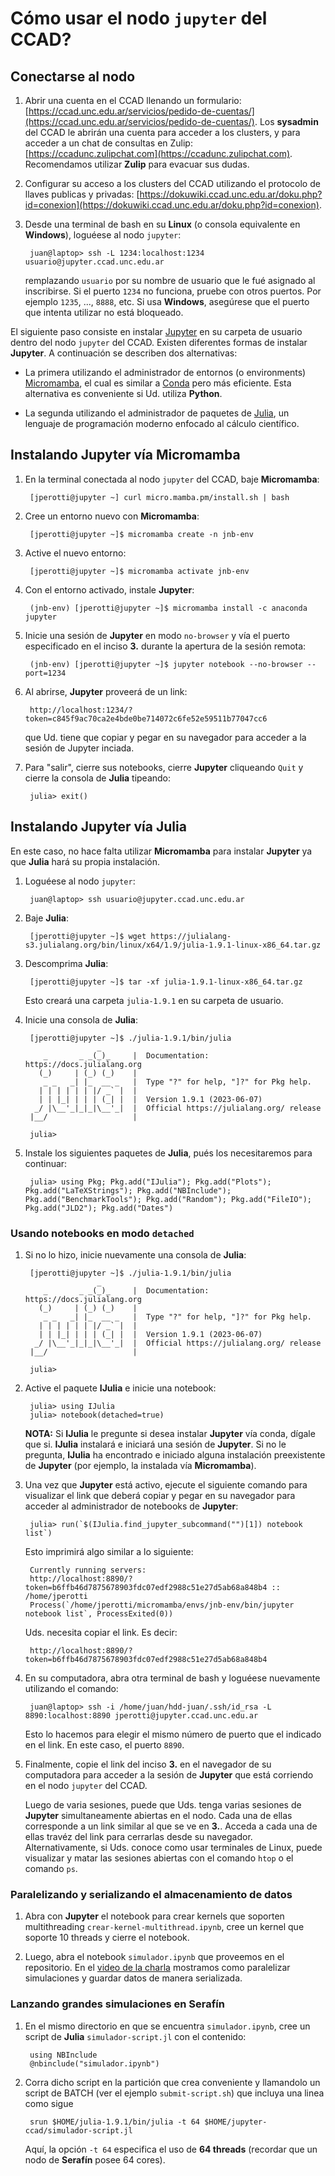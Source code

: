 # Cómo usar el nodo `jupyter` del CCAD?

## Conectarse al nodo

1. Abrir una cuenta en el CCAD llenando un formulario: [https://ccad.unc.edu.ar/servicios/pedido-de-cuentas/](https://ccad.unc.edu.ar/servicios/pedido-de-cuentas/). Los **sysadmin** del CCAD le abrirán una cuenta para acceder a los clusters, y para acceder a un chat de consultas en Zulip: [https://ccadunc.zulipchat.com](https://ccadunc.zulipchat.com). Recomendamos utilizar **Zulip** para evacuar sus dudas.

2. Configurar su acceso a los clusters del CCAD utilizando el protocolo de llaves publicas y privadas: [https://dokuwiki.ccad.unc.edu.ar/doku.php?id=conexion](https://dokuwiki.ccad.unc.edu.ar/doku.php?id=conexion).

3. Desde una terminal de bash en su **Linux** (o consola equivalente en **Windows**), loguéese al nodo `jupyter`:

        juan@laptop> ssh -L 1234:localhost:1234 usuario@jupyter.ccad.unc.edu.ar
        
    remplazando `usuario` por su nombre de usuario que le fué asignado al inscribirse. Si el puerto `1234` no funciona, pruebe con otros puertos. Por ejemplo `1235`, ..., `8888`, etc. Si usa **Windows**, asegúrese que el puerto que intenta utilizar no está bloqueado.

El siguiente paso consiste en instalar [Jupyter](https://jupyter.org/) en su carpeta de usuario dentro del nodo `jupyter` del CCAD. Existen diferentes formas de instalar **Jupyter**. A continuación se describen dos alternativas:

* La primera utilizando el administrador de entornos (o environments) [Micromamba](https://mamba.readthedocs.io/en/latest/index.html), el cual es similar a [Conda](https://docs.conda.io/en/latest/) pero más eficiente. Esta alternativa es conveniente si Ud. utiliza **Python**.

* La segunda utilizando el administrador de paquetes de [Julia](https://julialang.org/), un lenguaje de programación moderno enfocado al cálculo científico.
  
## Instalando Jupyter vía Micromamba
  
1. En la terminal conectada al nodo `jupyter` del CCAD, baje **Micromamba**:

        [jperotti@jupyter ~] curl micro.mamba.pm/install.sh | bash

2. Cree un entorno nuevo con **Micromamba**:

        [jperotti@jupyter ~]$ micromamba create -n jnb-env
        
3. Active el nuevo entorno:

        [jperotti@jupyter ~]$ micromamba activate jnb-env

4. Con el entorno activado, instale **Jupyter**:

        (jnb-env) [jperotti@jupyter ~]$ micromamba install -c anaconda jupyter      

5. Inicie una sesión de **Jupyter** en modo `no-browser` y vía el puerto especificado en el inciso **3.** durante la apertura de la sesión remota:

        (jnb-env) [jperotti@jupyter ~]$ jupyter notebook --no-browser --port=1234

6. Al abrirse, **Jupyter** proveerá de un link:

        http://localhost:1234/?token=c845f9ac70ca2e4bde0be714072c6fe52e59511b77047cc6
                           
    que Ud. tiene que copiar y pegar en su navegador para acceder a la sesión de Jupyter inciada.
    
6. Para "salir", cierre sus notebooks, cierre **Jupyter** cliqueando `Quit` y cierre la consola de **Julia** tipeando:

        julia> exit()   

## Instalando Jupyter vía Julia

En este caso, no hace falta utilizar **Micromamba** para instalar **Jupyter** ya que **Julia** hará su propia instalación.

1. Loguéese al nodo `jupyter`:

        juan@laptop> ssh usuario@jupyter.ccad.unc.edu.ar

2. Baje **Julia**:

        [jperotti@jupyter ~]$ wget https://julialang-s3.julialang.org/bin/linux/x64/1.9/julia-1.9.1-linux-x86_64.tar.gz

3. Descomprima **Julia**:

        [jperotti@jupyter ~]$ tar -xf julia-1.9.1-linux-x86_64.tar.gz
        
    Esto creará una carpeta `julia-1.9.1` en su carpeta de usuario.

4. Inicie una consola de **Julia**:

        [jperotti@jupyter ~]$ ./julia-1.9.1/bin/julia
                       _
           _       _ _(_)_     |  Documentation: https://docs.julialang.org
          (_)     | (_) (_)    |
           _ _   _| |_  __ _   |  Type "?" for help, "]?" for Pkg help.
          | | | | | | |/ _` |  |
          | | |_| | | | (_| |  |  Version 1.9.1 (2023-06-07)
         _/ |\__'_|_|_|\__'_|  |  Official https://julialang.org/ release
        |__/                   |

        julia>
        
5. Instale los siguientes paquetes de **Julia**, pués los necesitaremos para continuar:

        julia> using Pkg; Pkg.add("IJulia"); Pkg.add("Plots"); Pkg.add("LaTeXStrings"); Pkg.add("NBInclude"); Pkg.add("BenchmarkTools"); Pkg.add("Random"); Pkg.add("FileIO"); Pkg.add("JLD2"); Pkg.add("Dates")


### Usando notebooks en modo `detached`

1. Si no lo hizo, inicie nuevamente una consola de **Julia**:

        [jperotti@jupyter ~]$ ./julia-1.9.1/bin/julia
                       _
           _       _ _(_)_     |  Documentation: https://docs.julialang.org
          (_)     | (_) (_)    |
           _ _   _| |_  __ _   |  Type "?" for help, "]?" for Pkg help.
          | | | | | | |/ _` |  |
          | | |_| | | | (_| |  |  Version 1.9.1 (2023-06-07)
         _/ |\__'_|_|_|\__'_|  |  Official https://julialang.org/ release
        |__/                   |

        julia>

2. Active el paquete **IJulia** e inicie una notebook:

        julia> using IJulia
        julia> notebook(detached=true)
        
    **NOTA:** Si **IJulia** le pregunte si desea instalar **Jupyter** vía conda, dígale que si. **IJulia** instalará e iniciará una sesión de **Jupyter**. Si no le pregunta, **IJulia** ha encontrado e iniciado alguna instalación preexistente de **Jupyter** (por ejemplo, la instalada vía **Micromamba**).
        
3. Una vez que **Jupyter** está activo, ejecute el siguiente comando para visualizar el link que deberá copiar y pegar en su navegador para acceder al administrador de notebooks de **Jupyter**:
    
        julia> run(`$(IJulia.find_jupyter_subcommand("")[1]) notebook list`)
        
    Esto imprimirá algo similar a lo siguiente:        
        
        Currently running servers:
        http://localhost:8890/?token=b6ffb46d7875678903fdc07edf2988c51e27d5ab68a848b4 :: /home/jperotti
        Process(`/home/jperotti/micromamba/envs/jnb-env/bin/jupyter notebook list`, ProcessExited(0))

    Uds. necesita copiar el link. Es decir:
    
        http://localhost:8890/?token=b6ffb46d7875678903fdc07edf2988c51e27d5ab68a848b4
      
4. En su computadora, abra otra terminal de bash y loguéese nuevamente utilizando el comando:

        juan@laptop> ssh -i /home/juan/hdd-juan/.ssh/id_rsa -L 8890:localhost:8890 jperotti@jupyter.ccad.unc.edu.ar

    Esto lo hacemos para elegir el mismo número de puerto que el indicado en el link. En este caso, el puerto `8890`.
    
5. Finalmente, copie el link del inciso **3.** en el navegador de su computadora para acceder a la sesión de **Jupyter** que está corriendo en el nodo `jupyter` del CCAD. 

    Luego de varia sesiones, puede que Uds. tenga varias sesiones de **Jupyter** simultaneamente abiertas en el nodo. Cada una de ellas corresponde a un link similar al que se ve en **3.**. Acceda a cada una de ellas travéz del link para cerrarlas desde su navegador. Alternativamente, si Uds. conoce como usar terminales de Linux, puede visualizar y matar las sesiones abiertas con el comando `htop` o el comando `ps`.

### Paralelizando y serializando el almacenamiento de datos

1. Abra con **Jupyter** el notebook para crear kernels que soporten multithreading `crear-kernel-multithread.ipynb`, cree un kernel que soporte 10 threads y cierre el notebook.

2. Luego, abra el notebook `simulador.ipynb` que proveemos en el repositorio. En el [video de la charla](https://drive.google.com/file/d/13NVqKeXdZhRhCMvDj7SiIeu5KdoFYot4/view?usp=sharing) mostramos como paralelizar simulaciones y guardar datos de manera serializada.

### Lanzando grandes simulaciones en **Serafín**

1. En el mismo directorio en que se encuentra `simulador.ipynb`, cree un script de **Julia** `simulador-script.jl` con el contenido:

        using NBInclude
        @nbinclude("simulador.ipynb")

2. Corra dicho script en la partición que crea conveniente y llamandolo un script de BATCH (ver el ejemplo `submit-script.sh`) que incluya una linea como sigue

        srun $HOME/julia-1.9.1/bin/julia -t 64 $HOME/jupyter-ccad/simulador-script.jl
        
    Aquí, la opción `-t 64` especifica el uso de **64 threads** (recordar que un nodo de **Serafín** posee 64 cores).
